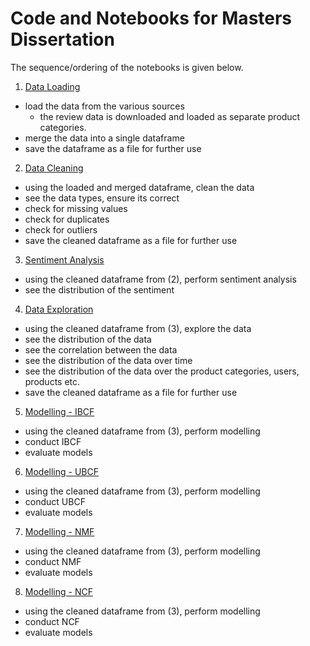 # Code and Notebooks for Masters Dissertation

The sequence/ordering of the notebooks is given below. 

1. [Data Loading]()

- load the data from the various sources
    - the review data is downloaded and loaded as separate product categories. 
- merge the data into a single dataframe
- save the dataframe as a file for further use

2. [Data Cleaning]()

- using the loaded and merged dataframe, clean the data
- see the data types, ensure its correct
- check for missing values
- check for duplicates
- check for outliers 
- save the cleaned dataframe as a file for further use

3. [Sentiment Analysis]()

- using the cleaned dataframe from (2), perform sentiment analysis
- see the distribution of the sentiment

4. [Data Exploration]()

- using the cleaned dataframe from (3), explore the data
- see the distribution of the data
- see the correlation between the data
- see the distribution of the data over time
- see the distribution of the data over the product categories, users, products etc.
- save the cleaned dataframe as a file for further use

5. [Modelling - IBCF]()

- using the cleaned dataframe from (3), perform modelling
- conduct IBCF
- evaluate models

6. [Modelling - UBCF]()

- using the cleaned dataframe from (3), perform modelling
- conduct UBCF
- evaluate models

7. [Modelling - NMF]()

- using the cleaned dataframe from (3), perform modelling
- conduct NMF
- evaluate models

8. [Modelling - NCF]()

- using the cleaned dataframe from (3), perform modelling
- conduct NCF
- evaluate models